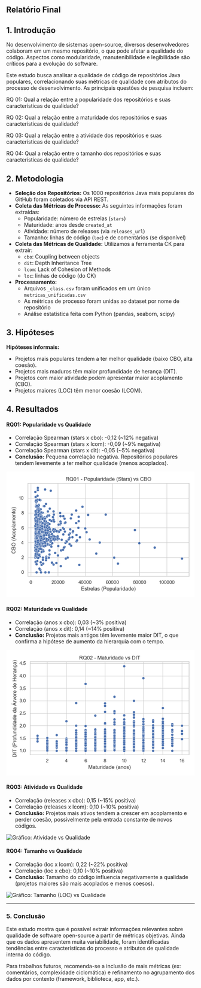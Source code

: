 ## Relatório Final
## 1. Introdução

No desenvolvimento de sistemas open-source, diversos desenvolvedores colaboram em um mesmo repositório, o que pode afetar a qualidade do código. Aspectos como modularidade, manutenibilidade e legibilidade são críticos para a evolução do software.

Este estudo busca analisar a qualidade de código de repositórios Java populares, correlacionando suas métricas de qualidade com atributos do processo de desenvolvimento. As principais questões de pesquisa incluem:

RQ 01: Qual a relação entre a popularidade dos repositórios e suas características de qualidade?

RQ 02: Qual a relação entre a maturidade dos repositórios e suas características de qualidade?

RQ 03: Qual a relação entre a atividade dos repositórios e suas características de qualidade?

RQ 04: Qual a relação entre o tamanho dos repositórios e suas características de qualidade?

## 2. Metodologia

- **Seleção dos Repositórios:** Os 1000 repositórios Java mais populares do GitHub foram coletados via API REST.
- **Coleta das Métricas de Processo:** As seguintes informações foram extraídas:
  - Popularidade: número de estrelas (`stars`)
  - Maturidade: anos desde `created_at`
  - Atividade: número de releases (via `releases_url`)
  - Tamanho: linhas de código (`loc`) e de comentários (se disponível)
- **Coleta das Métricas de Qualidade:** Utilizamos a ferramenta CK para extrair:
  - `cbo`: Coupling between objects
  - `dit`: Depth Inheritance Tree
  - `lcom`: Lack of Cohesion of Methods
  - `loc`: linhas de código (do CK)
- **Processamento:**
  - Arquivos `_class.csv` foram unificados em um único `metricas_unificadas.csv`
  - As métricas de processo foram unidas ao dataset por nome de repositório
  - Análise estatística feita com Python (pandas, seaborn, scipy)


## 3. Hipóteses
**Hipóteses informais:**
- Projetos mais populares tendem a ter melhor qualidade (baixo CBO, alta coesão).
- Projetos mais maduros têm maior profundidade de herança (DIT).
- Projetos com maior atividade podem apresentar maior acoplamento (CBO).
- Projetos maiores (LOC) têm menor coesão (LCOM).

## 4. Resultados

#### RQ01: Popularidade vs Qualidade
- Correlação Spearman (stars x cbo): -0,12 (~12% negativa)
- Correlação Spearman (stars x lcom): -0,09 (~9% negativa)
- Correlação Spearman (stars x dit): -0,05 (~5% negativa)
- **Conclusão:** Pequena correlação negativa. Repositórios populares tendem levemente a ter melhor qualidade (menos acoplados).

![Gráfico: Stars vs CBO, DIT, LCOM](lab-qualidade-java/imagens/rq01_popularidade_vs_cbo.png)

#### RQ02: Maturidade vs Qualidade
- Correlação (anos x cbo): 0,03 (~3% positiva)
- Correlação (anos x dit): 0,14 (~14% positiva)
- **Conclusão:** Projetos mais antigos têm levemente maior DIT, o que confirma a hipótese de aumento da hierarquia com o tempo.

![Gráfico: Maturidade vs Qualidade](lab-qualidade-java/imagens/rq02_maturidade_vs_dit.png)
#### RQ03: Atividade vs Qualidade
- Correlação (releases x cbo): 0,15 (~15% positiva)
- Correlação (releases x lcom): 0,10 (~10% positiva)
- **Conclusão:** Projetos mais ativos tendem a crescer em acoplamento e perder coesão, possivelmente pela entrada constante de novos códigos.

![Gráfico: Atividade vs Qualidade](imagens/atividade_vs_metricas.png)

#### RQ04: Tamanho vs Qualidade
- Correlação (loc x lcom): 0,22 (~22% positiva)
- Correlação (loc x cbo): 0,10 (~10% positiva)
- **Conclusão:** Tamanho do código influencia negativamente a qualidade (projetos maiores são mais acoplados e menos coesos).

![Gráfico: Tamanho (LOC) vs Qualidade](imagens/loc_vs_metricas.png)

---
### 5. Conclusão

Este estudo mostra que é possível extrair informações relevantes sobre qualidade de software open-source a partir de métricas objetivas. Ainda que os dados apresentem muita variabilidade, foram identificadas tendências entre características do processo e atributos de qualidade interna do código.

Para trabalhos futuros, recomenda-se a inclusão de mais métricas (ex: comentários, complexidade ciclomática) e refinamento no agrupamento dos dados por contexto (framework, biblioteca, app, etc.).



